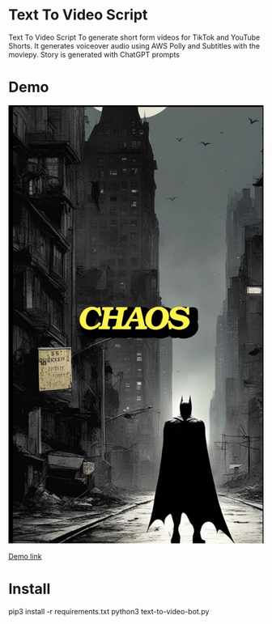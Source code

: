 # Text To Video Script
Text To Video Script To generate short form videos for TikTok and YouTube Shorts.
It generates voiceover audio using AWS Polly and Subtitles with the moviepy. Story is generated with ChatGPT prompts

# Demo
![Alt text](Gotham.png)

[Demo link](https://www.youtube.com/shorts/8fdNap5Fd-8?feature=share)

# Install
pip3 install -r requirements.txt
python3 text-to-video-bot.py
